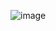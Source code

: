
![image](https://user-images.githubusercontent.com/76603653/213899174-4473c372-2a78-47c1-937a-90cac1c7a1c7.png)
